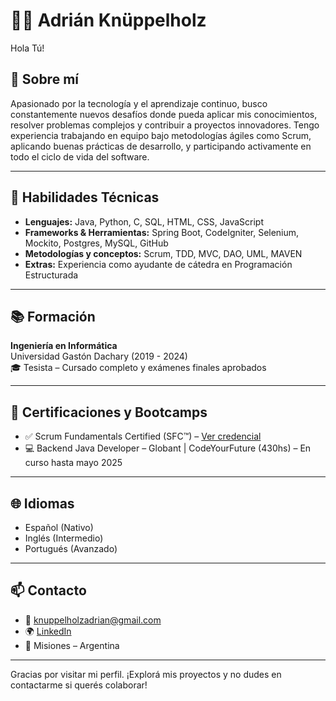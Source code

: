 # 👨‍💻 Adrián Knüppelholz

Hola Tú! 

## 🚀 Sobre mí

Apasionado por la tecnología y el aprendizaje continuo, busco constantemente nuevos desafíos donde pueda aplicar mis conocimientos, resolver problemas complejos y contribuir a proyectos innovadores. Tengo experiencia trabajando en equipo bajo metodologías ágiles como Scrum, aplicando buenas prácticas de desarrollo, y participando activamente en todo el ciclo de vida del software.

---

## 🧠 Habilidades Técnicas

- **Lenguajes:** Java, Python, C, SQL, HTML, CSS, JavaScript  
- **Frameworks & Herramientas:** Spring Boot, CodeIgniter, Selenium, Mockito, Postgres, MySQL, GitHub  
- **Metodologías y conceptos:** Scrum, TDD, MVC, DAO, UML, MAVEN  
- **Extras:** Experiencia como ayudante de cátedra en Programación Estructurada

---

## 📚 Formación

**Ingeniería en Informática**  
Universidad Gastón Dachary (2019 - 2024)  
🎓 Tesista – Cursado completo y exámenes finales aprobados

---

## 🏅 Certificaciones y Bootcamps

- ✅ Scrum Fundamentals Certified (SFC™) – [Ver credencial](https://www.scrumstudy.com/certification/verify?type=SFC&number=1020480)
- 💻 Backend Java Developer – Globant | CodeYourFuture (430hs) – En curso hasta mayo 2025

---

## 🌐 Idiomas

- Español (Nativo)  
- Inglés (Intermedio)  
- Portugués (Avanzado)  

---

## 📫 Contacto

- 📧 knuppelholzadrian@gmail.com  
- 🌍 [LinkedIn](https://www.linkedin.com/in/adrian-knuppelholz)  
- 📍 Misiones – Argentina

---

Gracias por visitar mi perfil. ¡Explorá mis proyectos y no dudes en contactarme si querés colaborar!
